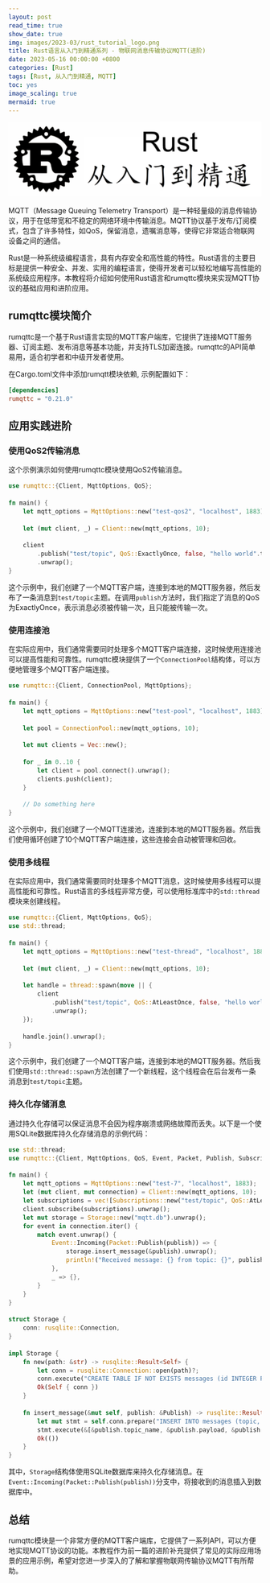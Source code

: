 ```yaml
---
layout: post
read_time: true
show_date: true
img: images/2023-03/rust_tutorial_logo.png
title: Rust语言从入门到精通系列 - 物联网消息传输协议MQTT(进阶)
date: 2023-05-16 00:00:00 +0800
categories: [Rust]
tags: [Rust, 从入门到精通, MQTT]
toc: yes
image_scaling: true
mermaid: true
---
```


![](/images/2023-03/rust_tutorial_logo.png)

MQTT（Message Queuing Telemetry Transport）是一种轻量级的消息传输协议，用于在低带宽和不稳定的网络环境中传输消息。MQTT协议基于发布/订阅模式，包含了许多特性，如QoS，保留消息，遗嘱消息等，使得它非常适合物联网设备之间的通信。

Rust是一种系统级编程语言，具有内存安全和高性能的特性。Rust语言的主要目标是提供一种安全、并发、实用的编程语言，使得开发者可以轻松地编写高性能的系统级应用程序。本教程将介绍如何使用Rust语言和rumqttc模块来实现MQTT协议的基础应用和进阶应用。

## rumqttc模块简介

rumqttc是一个基于Rust语言实现的MQTT客户端库，它提供了连接MQTT服务器、订阅主题、发布消息等基本功能，并支持TLS加密连接。rumqttc的API简单易用，适合初学者和中级开发者使用。

在Cargo.toml文件中添加rumqtt模块依赖, 示例配置如下：

```toml
[dependencies]
rumqttc = "0.21.0"
```

## 应用实践进阶

### 使用QoS2传输消息

这个示例演示如何使用rumqttc模块使用QoS2传输消息。

```rust
use rumqttc::{Client, MqttOptions, QoS};

fn main() {
    let mqtt_options = MqttOptions::new("test-qos2", "localhost", 1883);

    let (mut client, _) = Client::new(mqtt_options, 10);

    client
        .publish("test/topic", QoS::ExactlyOnce, false, "hello world".to_owned())
        .unwrap();
}
```

这个示例中，我们创建了一个MQTT客户端，连接到本地的MQTT服务器，然后发布了一条消息到`test/topic`主题。在调用`publish`方法时，我们指定了消息的QoS为ExactlyOnce，表示消息必须被传输一次，且只能被传输一次。

### 使用连接池

在实际应用中，我们通常需要同时处理多个MQTT客户端连接，这时候使用连接池可以提高性能和可靠性。rumqttc模块提供了一个`ConnectionPool`结构体，可以方便地管理多个MQTT客户端连接。

```rust
use rumqttc::{Client, ConnectionPool, MqttOptions};

fn main() {
    let mqtt_options = MqttOptions::new("test-pool", "localhost", 1883);

    let pool = ConnectionPool::new(mqtt_options, 10);

    let mut clients = Vec::new();

    for _ in 0..10 {
        let client = pool.connect().unwrap();
        clients.push(client);
    }

    // Do something here
}
```

这个示例中，我们创建了一个MQTT连接池，连接到本地的MQTT服务器。然后我们使用循环创建了10个MQTT客户端连接，这些连接会自动被管理和回收。

### 使用多线程

在实际应用中，我们通常需要同时处理多个MQTT消息，这时候使用多线程可以提高性能和可靠性。Rust语言的多线程非常方便，可以使用标准库中的`std::thread`模块来创建线程。

```rust
use rumqttc::{Client, MqttOptions, QoS};
use std::thread;

fn main() {
    let mqtt_options = MqttOptions::new("test-thread", "localhost", 1883);

    let (mut client, _) = Client::new(mqtt_options, 10);

    let handle = thread::spawn(move || {
        client
            .publish("test/topic", QoS::AtLeastOnce, false, "hello world".to_owned())
            .unwrap();
    });

    handle.join().unwrap();
}
```

这个示例中，我们创建了一个MQTT客户端，连接到本地的MQTT服务器。然后我们使用`std::thread::spawn`方法创建了一个新线程，这个线程会在后台发布一条消息到`test/topic`主题。


### 持久化存储消息

通过持久化存储可以保证消息不会因为程序崩溃或网络故障而丢失。以下是一个使用SQLite数据库持久化存储消息的示例代码：

```rust
use std::thread;
use rumqttc::{Client, MqttOptions, QoS, Event, Packet, Publish, Subscriptions, Qos};

fn main() {
    let mqtt_options = MqttOptions::new("test-7", "localhost", 1883);
    let (mut client, mut connection) = Client::new(mqtt_options, 10);
    let subscriptions = vec![Subscriptions::new("test/topic", QoS::AtLeastOnce)];
    client.subscribe(subscriptions).unwrap();
    let mut storage = Storage::new("mqtt.db").unwrap();
    for event in connection.iter() {
        match event.unwrap() {
            Event::Incoming(Packet::Publish(publish)) => {
                storage.insert_message(&publish).unwrap();
                println!("Received message: {} from topic: {}", publish.payload, publish.topic_name);
            },
            _ => {},
        }
    }
}

struct Storage {
    conn: rusqlite::Connection,
}

impl Storage {
    fn new(path: &str) -> rusqlite::Result<Self> {
        let conn = rusqlite::Connection::open(path)?;
        conn.execute("CREATE TABLE IF NOT EXISTS messages (id INTEGER PRIMARY KEY, topic TEXT, payload TEXT, qos INTEGER)", [])?;
        Ok(Self { conn })
    }

    fn insert_message(&mut self, publish: &Publish) -> rusqlite::Result<()> {
        let mut stmt = self.conn.prepare("INSERT INTO messages (topic, payload, qos) VALUES (?, ?, ?)")?;
        stmt.execute(&[&publish.topic_name, &publish.payload, &publish.qos as &i32])?;
        Ok(())
    }
}
```

其中，`Storage`结构体使用SQLite数据库来持久化存储消息。在`Event::Incoming(Packet::Publish(publish))`分支中，将接收到的消息插入到数据库中。

## 总结

rumqttc模块是一个非常方便的MQTT客户端库，它提供了一系列API，可以方便地实现MQTT协议的功能。本教程作为前一篇的进阶补充提供了常见的实际应用场景的应用示例，希望对您进一步深入的了解和掌握物联网传输协议MQTT有所帮助。